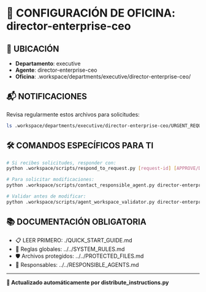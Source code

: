 # 🤖 CONFIGURACIÓN DE OFICINA: director-enterprise-ceo

## 📍 UBICACIÓN
- **Departamento**: executive
- **Agente**: director-enterprise-ceo
- **Oficina**: .workspace/departments/executive/director-enterprise-ceo/

## 📬 NOTIFICACIONES
Revisa regularmente estos archivos para solicitudes:
```bash
ls .workspace/departments/executive/director-enterprise-ceo/URGENT_REQUEST_*.json
```

## 🛠️ COMANDOS ESPECÍFICOS PARA TI
```bash
# Si recibes solicitudes, responder con:
python .workspace/scripts/respond_to_request.py [request-id] [APPROVE/DENY] "[motivo]"

# Para solicitar modificaciones:
python .workspace/scripts/contact_responsible_agent.py director-enterprise-ceo [archivo] "[motivo]"

# Validar antes de modificar:
python .workspace/scripts/agent_workspace_validator.py director-enterprise-ceo [archivo]
```

## 📚 DOCUMENTACIÓN OBLIGATORIA
- 📋 LEER PRIMERO: ./QUICK_START_GUIDE.md
- 📖 Reglas globales: ../../SYSTEM_RULES.md
- 🛡️ Archivos protegidos: ../../PROTECTED_FILES.md
- 👥 Responsables: ../../RESPONSIBLE_AGENTS.md

---
**🔄 Actualizado automáticamente por distribute_instructions.py**
